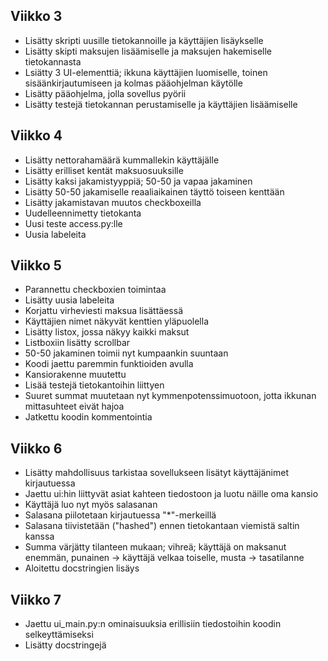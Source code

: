 ## Viikko 3

- Lisätty skripti uusille tietokannoille ja käyttäjien lisäykselle
- Lisätty skipti maksujen lisäämiselle ja maksujen hakemiselle tietokannasta
- Lsiätty 3 UI-elementtiä; ikkuna käyttäjien luomiselle, toinen sisäänkirjautumiseen ja kolmas pääohjelman käytölle
- Lisätty pääohjelma, jolla sovellus pyörii
- Lisätty testejä tietokannan perustamiselle ja käyttäjien lisäämiselle

## Viikko 4
- Lisätty nettorahamäärä kummallekin käyttäjälle
- Lisätty erilliset kentät maksuosuuksille
- Lisätty kaksi jakamistyyppiä; 50-50 ja vapaa jakaminen
- Lisätty 50-50 jakamiselle reaaliaikainen täyttö toiseen kenttään
- Lisätty jakamistavan muutos checkboxeilla
- Uudelleennimetty tietokanta
- Uusi teste access.py:lle
- Uusia labeleita

## Viikko 5
- Parannettu checkboxien toimintaa
- Lisätty uusia labeleita
- Korjattu virheviesti maksua lisättäessä
- Käyttäjien nimet näkyvät kenttien yläpuolella
- Lisätty listox, jossa näkyy kaikki maksut
- Listboxiin lisätty scrollbar
- 50-50 jakaminen toimii nyt kumpaankin suuntaan
- Koodi jaettu paremmin funktioiden avulla
- Kansiorakenne muutettu
- Lisää testejä tietokantoihin liittyen
- Suuret summat muutetaan nyt kymmenpotenssimuotoon, jotta ikkunan mittasuhteet eivät hajoa
- Jatkettu koodin kommentointia

## Viikko 6
- Lisätty mahdollisuus tarkistaa sovellukseen lisätyt käyttäjänimet kirjautuessa
- Jaettu ui:hin liittyvät asiat kahteen tiedostoon ja luotu näille oma kansio
- Käyttäjä luo nyt myös salasanan
- Salasana piilotetaan kirjautuessa "*"-merkeillä
- Salasana tiivistetään ("hashed") ennen tietokantaan viemistä saltin kanssa
- Summa värjätty tilanteen mukaan; vihreä; käyttäjä on maksanut enemmän, punainen -> käyttäjä velkaa toiselle, musta -> tasatilanne
- Aloitettu docstringien lisäys

## Viikko 7
- Jaettu ui_main.py:n ominaisuuksia erillisiin tiedostoihin koodin selkeyttämiseksi
- Lisätty docstringejä